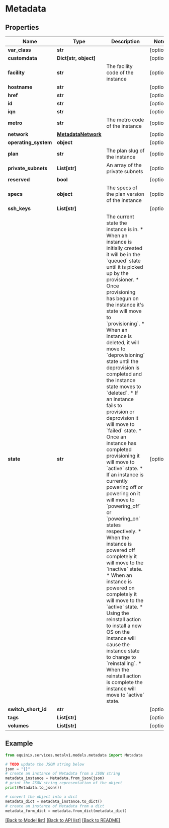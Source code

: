 # Metadata


## Properties

Name | Type | Description | Notes
------------ | ------------- | ------------- | -------------
**var_class** | **str** |  | [optional] 
**customdata** | **Dict[str, object]** |  | [optional] 
**facility** | **str** | The facility code of the instance | [optional] 
**hostname** | **str** |  | [optional] 
**href** | **str** |  | [optional] 
**id** | **str** |  | [optional] 
**iqn** | **str** |  | [optional] 
**metro** | **str** | The metro code of the instance | [optional] 
**network** | [**MetadataNetwork**](MetadataNetwork.md) |  | [optional] 
**operating_system** | **object** |  | [optional] 
**plan** | **str** | The plan slug of the instance | [optional] 
**private_subnets** | **List[str]** | An array of the private subnets | [optional] 
**reserved** | **bool** |  | [optional] 
**specs** | **object** | The specs of the plan version of the instance | [optional] 
**ssh_keys** | **List[str]** |  | [optional] 
**state** | **str** | The current state the instance is in.  * When an instance is initially created it will be in the &#x60;queued&#x60; state until it is picked up by the provisioner. * Once provisioning has begun on the instance it&#39;s state will move to &#x60;provisioning&#x60;. * When an instance is deleted, it will move to &#x60;deprovisioning&#x60; state until the deprovision is completed and the instance state moves to &#x60;deleted&#x60;. * If an instance fails to provision or deprovision it will move to &#x60;failed&#x60; state. * Once an instance has completed provisioning it will move to &#x60;active&#x60; state. * If an instance is currently powering off or powering on it will move to &#x60;powering_off&#x60; or &#x60;powering_on&#x60; states respectively.  * When the instance is powered off completely it will move to the &#x60;inactive&#x60; state. * When an instance is powered on completely it will move to the &#x60;active&#x60; state. * Using the reinstall action to install a new OS on the instance will cause the instance state to change to &#x60;reinstalling&#x60;. * When the reinstall action is complete the instance will move to &#x60;active&#x60; state. | [optional] 
**switch_short_id** | **str** |  | [optional] 
**tags** | **List[str]** |  | [optional] 
**volumes** | **List[str]** |  | [optional] 

## Example

```python
from equinix.services.metalv1.models.metadata import Metadata

# TODO update the JSON string below
json = "{}"
# create an instance of Metadata from a JSON string
metadata_instance = Metadata.from_json(json)
# print the JSON string representation of the object
print(Metadata.to_json())

# convert the object into a dict
metadata_dict = metadata_instance.to_dict()
# create an instance of Metadata from a dict
metadata_form_dict = metadata.from_dict(metadata_dict)
```
[[Back to Model list]](../README.md#documentation-for-models) [[Back to API list]](../README.md#documentation-for-api-endpoints) [[Back to README]](../README.md)


